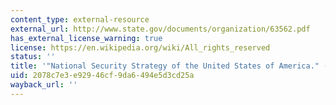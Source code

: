```yaml
---
content_type: external-resource
external_url: http://www.state.gov/documents/organization/63562.pdf
has_external_license_warning: true
license: https://en.wikipedia.org/wiki/All_rights_reserved
status: ''
title: '"National Security Strategy of the United States of America." (PDF)'
uid: 2078c7e3-e929-46cf-9da6-494e5d3cd25a
wayback_url: ''
---
```

